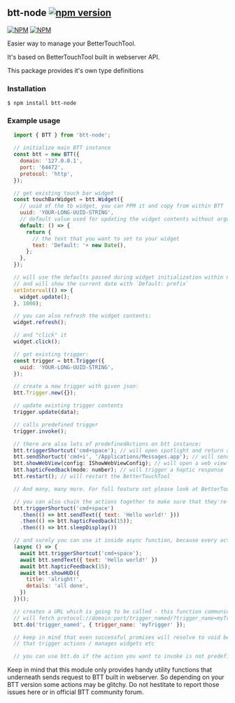 ## btt-node [![npm version](https://badge.fury.io/js/btt-node.svg)](https://badge.fury.io/js/btt-node)


[![NPM](https://nodei.co/npm/btt-node.png?downloads=true&downloadRank=true)](https://nodei.co/npm/btt-node/)
[![NPM](https://nodei.co/npm-dl/btt-node.png?months=9&height=3)](https://nodei.co/npm/btt-node/)

Easier way to manage your BetterTouchTool.

It's based on BetterTouchTool built in webserver API.

This package provides it's own type definitions

### Installation
`$ npm install btt-node`

### Example usage

```js
  import { BTT } from 'btt-node';

  // initialize main BTT instance
  const btt = new BTT({
    domain: '127.0.0.1',
    port: '64472',
    protocol: 'http',
  });

  // get existing touch bar widget
  const touchBarWidget = btt.Widget({
    // uuid of the tb widget, you can PPM it and copy from within BTT
    uuid: 'YOUR-LONG-UUID-STRING',
    // default value used for updating the widget contents without arguments
    default: () => {
      return {
        // the text that you want to set to your widget
        text: 'Default: '+ new Date(),
      };
    },
  });

  // will use the defaults passed during widget initialization within node
  // and will show the current date with `Default: prefix`
  setInterval(() => {
    widget.update();
  }, 1000);

  // you can also refresh the widget contents:
  widget.refresh();

  // and "click" it 
  widget.click();

  // get existing trigger: 
  const trigger = btt.Trigger({
    uuid: 'YOUR-LONG-UUID-STRING',
  });

  // create a new trigger with given json: 
  btt.Trigger.new({});

  // update existing trigger contents
  trigger.update(data);

  // calls predefined trigger
  trigger.invoke();

  // there are also lots of predefinedActions on btt instance:  
  btt.triggerShortcut('cmd+space'); // will open spotlight and return a promise
  btt.sendShortuct('cmd+i', '/Applications/Messages.app'); // will send cmd+i shortcut to given app
  btt.showWebView(config: IShowWebViewConfig); // will open a web view
  btt.hapticFeedback(mode: number); // will trigger a haptic response
  btt.restart(); // will restart the BetterTouchTool

  // And many, many more. For full feature set please look at BetterTouchTool website

  // you can also chain the actions together to make sure that they're triggerend sequentially
  btt.triggerShortuct('cmd+space')
    .then(() => btt.sendText({ text: 'Hello world!' }))
    .then(() => btt.hapticFeedback(15));
    .then(() => btt.sleepDisplay())

  // and surely you can use it inside async function, because every action returns a promise
  (async () => {
    await btt.triggerShortcut('cmd+space');
    await btt.sendText({ text: 'Hello world!' })
    await btt.hapticFeedback(15);
    await btt.showHUD({
      title: 'alright!',
      details: 'all done',
    })
  })();

  // creates a URL which is going to be called - this function communicates with BetterTouchTool itself
  // will fetch protocol://domain:port/trigger_named/?trigger_name=myTrigger and return a promise of that request
  btt.do('trigger_named', { trigger_name: 'myTrigger' });

  // keep in mind that even successful promises will resolve to void because BTT server sends empty response for the requests
  // that trigger actions / manages widgets etc

  // you can use btt.do if the action you want to invoke is not predefined in this library yet (PRs always welcome!)

```

Keep in mind that this module only provides handy utility functions that underneath sends request to BTT built in webserver.
So depending on your BTT version some actions may be glitchy. Do not hestitate to report those issues here or in official BTT community forum.